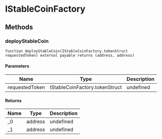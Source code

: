 # IStableCoinFactory









## Methods

### deployStableCoin

```solidity
function deployStableCoin(IStableCoinFactory.tokenStruct requestedToken) external payable returns (address, address)
```





#### Parameters

| Name | Type | Description |
|---|---|---|
| requestedToken | IStableCoinFactory.tokenStruct | undefined |

#### Returns

| Name | Type | Description |
|---|---|---|
| _0 | address | undefined |
| _1 | address | undefined |




